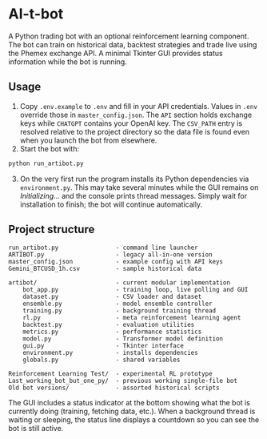 # AI-t-bot

A Python trading bot with an optional reinforcement learning component. The bot can train on historical data, backtest strategies and trade live using the Phemex exchange API. A minimal Tkinter GUI provides status information while the bot is running.

## Usage

1. Copy `.env.example` to `.env` and fill in your API credentials. Values in `.env` override those in `master_config.json`. The `API` section holds exchange keys while `CHATGPT` contains your OpenAI key. The `CSV_PATH` entry is resolved relative to the project directory so the data file is found even when you launch the bot from elsewhere.
2. Start the bot with:

```bash
python run_artibot.py
```

3. On the very first run the program installs its Python dependencies via `environment.py`. This may take several minutes while the GUI remains on *Initializing…* and the console prints thread messages. Simply wait for installation to finish; the bot will continue automatically.

## Project structure

```
run_artibot.py                - command line launcher
ARTIBOT.py                    - legacy all-in-one version
master_config.json            - example config with API keys
Gemini_BTCUSD_1h.csv          - sample historical data

artibot/                      - current modular implementation
    bot_app.py                - training loop, live polling and GUI
    dataset.py                - CSV loader and dataset
    ensemble.py               - model ensemble controller
    training.py               - background training thread
    rl.py                     - meta reinforcement learning agent
    backtest.py               - evaluation utilities
    metrics.py                - performance statistics
    model.py                  - Transformer model definition
    gui.py                    - Tkinter interface
    environment.py            - installs dependencies
    globals.py                - shared variables

Reinforcement Learning Test/  - experimental RL prototype
Last_working_bot_but_one_py/  - previous working single-file bot
Old bot versions/             - assorted historical scripts
```

The GUI includes a status indicator at the bottom showing what the bot is currently doing (training, fetching data, etc.). When a background thread is waiting or sleeping, the status line displays a countdown so you can see the bot is still active.
